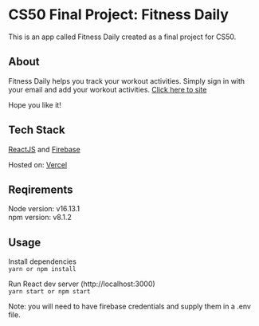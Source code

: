 # CS50 Final Project: Fitness Daily

This is an app called Fitness Daily created as a final project for CS50.

## About

Fitness Daily helps you track your workout activities. Simply sign in with your email and add your workout activities. [Click here to site](https://fitness-first-five.vercel.app/)

Hope you like it!

## Tech Stack

[ReactJS](https://reactjs.org/) and [Firebase](https://firebase.google.com/)

Hosted on:
[Vercel](https://vercel.com/)

## Reqirements

Node version: v16.13.1\
npm version: v8.1.2

## Usage

Install dependencies\
`yarn or npm install`

Run React dev server (http://localhost:3000)\
`yarn start or npm start`

Note: you will need to have firebase credentials and supply them in a .env file.
